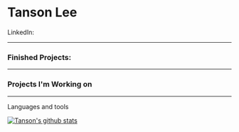 # Tanson Lee

LinkedIn:

---

### Finished Projects:


---

### Projects I'm Working on

---

Languages and tools


[![Tanson's github stats](https://github-readme-stats.vercel.app/api?username=tansonlee)](https://github.com/anuraghazra/github-readme-stats)
